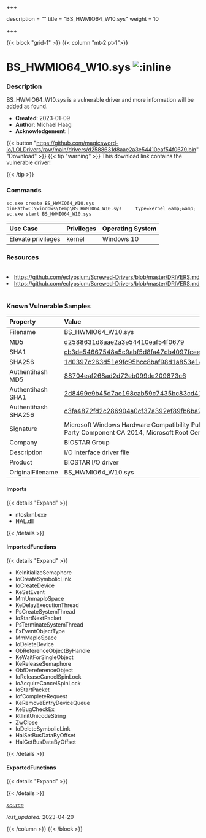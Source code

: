 +++

description = ""
title = "BS_HWMIO64_W10.sys"
weight = 10

+++


{{< block "grid-1" >}}
{{< column "mt-2 pt-1">}}


# BS_HWMIO64_W10.sys ![:inline](/images/twitter_verified.png) 


### Description

BS_HWMIO64_W10.sys is a vulnerable driver and more information will be added as found.

- **Created**: 2023-01-09
- **Author**: Michael Haag
- **Acknowledgement**:  | [](https://twitter.com/)

{{< button "https://github.com/magicsword-io/LOLDrivers/raw/main/drivers/d2588631d8aae2a3e54410eaf54f0679.bin" "Download" >}}
{{< tip "warning" >}}
This download link contains the vulnerable driver!

{{< /tip >}}

### Commands

```
sc.exe create BS_HWMIO64_W10.sys binPath=C:\windows\temp\BS_HWMIO64_W10.sys     type=kernel &amp;&amp; sc.exe start BS_HWMIO64_W10.sys
```

| Use Case | Privileges | Operating System | 
|:---- | ---- | ---- |
| Elevate privileges | kernel | Windows 10 |

### Resources
<br>
<li><a href=" https://github.com/eclypsium/Screwed-Drivers/blob/master/DRIVERS.md"> https://github.com/eclypsium/Screwed-Drivers/blob/master/DRIVERS.md</a></li>
<li><a href="https://github.com/eclypsium/Screwed-Drivers/blob/master/DRIVERS.md">https://github.com/eclypsium/Screwed-Drivers/blob/master/DRIVERS.md</a></li>
<br>

### Known Vulnerable Samples

| Property           | Value |
|:-------------------|:------|
| Filename           | BS_HWMIO64_W10.sys |
| MD5                | [d2588631d8aae2a3e54410eaf54f0679](https://www.virustotal.com/gui/file/d2588631d8aae2a3e54410eaf54f0679) |
| SHA1               | [cb3de54667548a5c9abf5d8fa47db4097fcee9f1](https://www.virustotal.com/gui/file/cb3de54667548a5c9abf5d8fa47db4097fcee9f1) |
| SHA256             | [1d0397c263d51e9fc95bcc8baf98d1a853e1c0401cd0e27c7bf5da3fba1c93a8](https://www.virustotal.com/gui/file/1d0397c263d51e9fc95bcc8baf98d1a853e1c0401cd0e27c7bf5da3fba1c93a8) |
| Authentihash MD5   | [88704eaf268ad2d72eb099de209873c6](https://www.virustotal.com/gui/search/authentihash%253A88704eaf268ad2d72eb099de209873c6) |
| Authentihash SHA1  | [2d8499e9b45d7ae198cab59c7435bc83cd4162a0](https://www.virustotal.com/gui/search/authentihash%253A2d8499e9b45d7ae198cab59c7435bc83cd4162a0) |
| Authentihash SHA256| [c3fa4872fd2c286904a0cf37a392ef89fb6ba2a84fc9e1b66c70e0cb5ae28efa](https://www.virustotal.com/gui/search/authentihash%253Ac3fa4872fd2c286904a0cf37a392ef89fb6ba2a84fc9e1b66c70e0cb5ae28efa) |
| Signature         | Microsoft Windows Hardware Compatibility Publisher, Microsoft Windows Third Party Component CA 2014, Microsoft Root Certificate Authority 2010   |
| Company           | BIOSTAR Group |
| Description       | I/O Interface driver file |
| Product           | BIOSTAR I/O driver |
| OriginalFilename  | BS_HWMIO64_W10.sys |


#### Imports
{{< details "Expand" >}}
* ntoskrnl.exe
* HAL.dll

{{< /details >}}
#### ImportedFunctions
{{< details "Expand" >}}
* KeInitializeSemaphore
* IoCreateSymbolicLink
* IoCreateDevice
* KeSetEvent
* MmUnmapIoSpace
* KeDelayExecutionThread
* PsCreateSystemThread
* IoStartNextPacket
* PsTerminateSystemThread
* ExEventObjectType
* MmMapIoSpace
* IoDeleteDevice
* ObReferenceObjectByHandle
* KeWaitForSingleObject
* KeReleaseSemaphore
* ObfDereferenceObject
* IoReleaseCancelSpinLock
* IoAcquireCancelSpinLock
* IoStartPacket
* IofCompleteRequest
* KeRemoveEntryDeviceQueue
* KeBugCheckEx
* RtlInitUnicodeString
* ZwClose
* IoDeleteSymbolicLink
* HalSetBusDataByOffset
* HalGetBusDataByOffset

{{< /details >}}
#### ExportedFunctions
{{< details "Expand" >}}

{{< /details >}}


[*source*](https://github.com/magicsword-io/LOLDrivers/tree/main/yaml/bs_hwmio64_w10.yaml)

*last_updated:* 2023-04-20








{{< /column >}}
{{< /block >}}
